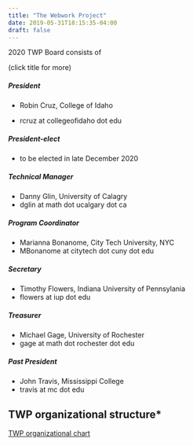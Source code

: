 ```yaml
---
title: "The Webwork Project"
date: 2019-05-31T18:15:35-04:00
draft: false
---
```


2020 TWP Board consists of 

(click title for more)
<!--more-->



##### President 
  - Robin Cruz, College of Idaho
  * rcruz at collegeofidaho dot edu

##### President-elect
  * to be elected in late December 2020
  
##### Technical Manager
  * Danny Glin,  University of Calagry
  * dglin at math dot ucalgary dot ca
 

##### Program Coordinator
  * Marianna Bonanome, City Tech University, NYC
  * MBonanome at citytech dot cuny dot edu
  
##### Secretary
  * Timothy Flowers, Indiana University of Pennsylania
  * flowers at iup dot edu
  
##### Treasurer
  * Michael Gage, University of Rochester
  * gage at math dot rochester dot edu

##### Past President
  * John Travis, Mississippi College 
  * travis at mc dot edu
  
  
## TWP organizational structure*
  
  [TWP organizational chart](https://docs.google.com/spreadsheets/d/1RI_59fIlZ8pOEhVD7Iy7TFygRhNUXlEGTchd0N3Ie_Y/edit?usp=sharing)